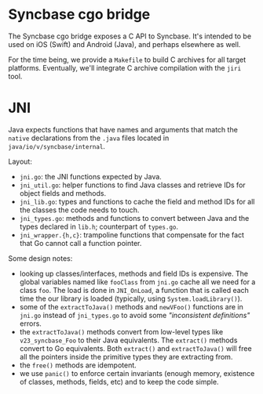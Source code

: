 # Syncbase cgo bridge

The Syncbase cgo bridge exposes a C API to Syncbase. It's intended to be used on
iOS (Swift) and Android (Java), and perhaps elsewhere as well.

For the time being, we provide a `Makefile` to build C archives for all target
platforms. Eventually, we'll integrate C archive compilation with the `jiri`
tool.

# JNI

Java expects functions that have names and arguments that match the `native`
declarations from the `.java` files located in `java/io/v/syncbase/internal`.

Layout:

- `jni.go`: the JNI functions expected by Java.
- `jni_util.go`: helper functions to find Java classes and retrieve IDs for
   object fields and methods.
- `jni_lib.go`: types and functions to cache the field and method IDs for all
   the classes the code needs to touch.
- `jni_types.go`: methods and functions to convert between Java and the types
   declared in `lib.h`; counterpart of `types.go`.
- `jni_wrapper.{h,c}`: trampoline functions that compensate for the fact that Go
   cannot call a function pointer.

Some design notes:

- looking up classes/interfaces, methods and field IDs is expensive. The global
  variables named like `fooClass` from `jni.go` cache all we need for a class
  `foo`. The load is done in `JNI_OnLoad`, a function that is called each time
  the our library is loaded (typically, using `System.loadLibrary()`).
- some of the `extractToJava()` methods and `newVFoo()` functions are in
  `jni.go` instead of `jni_types.go` to avoid some
  _"inconsistent definitions"_ errors.
- the `extractToJava()` methods convert from low-level types like
  `v23_syncbase_Foo` to their Java equivalents. The `extract()` methods convert
  to Go equivalents. Both `extract()` and `extractToJava()` will free all the
  pointers inside the primitive types they are extracting from.
- the `free()` methods are idempotent.
- we use `panic()` to enforce certain invariants (enough memory, existence of
  classes, methods, fields, etc) and to keep the code simple.